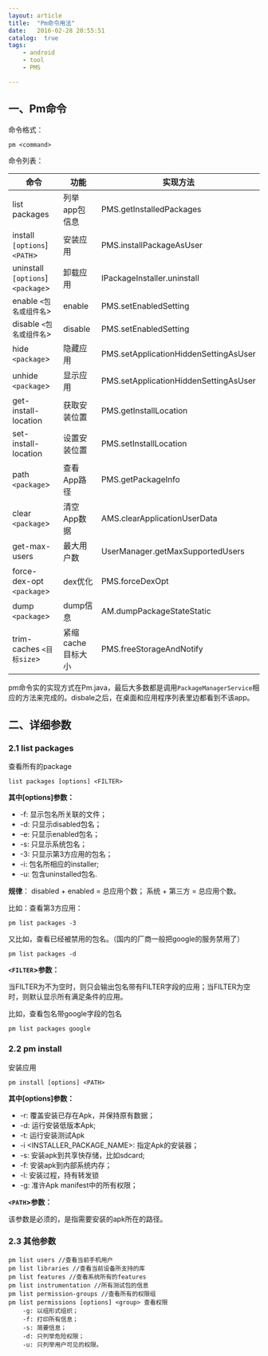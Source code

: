 ```yaml
---
layout: article
title:  "Pm命令用法"
date:   2016-02-28 20:55:51
catalog:  true
tags:
    - android
    - tool
    - PMS

---
```


## 一、Pm命令

命令格式：

    pm <command>

命令列表：

|命令|功能|实现方法|
|---|---|---|
|list packages|列举app包信息|PMS.getInstalledPackages|
|install `[options`] `<PATH`>|安装应用|PMS.installPackageAsUser|
|uninstall `[options`]`<package`>|卸载应用|IPackageInstaller.uninstall
|enable `<包名或组件名`>|enable|PMS.setEnabledSetting|
|disable `<包名或组件名`>|disable|PMS.setEnabledSetting|
|hide `<package`>|隐藏应用|PMS.setApplicationHiddenSettingAsUser
|unhide `<package`>|显示应用|PMS.setApplicationHiddenSettingAsUser|
|get-install-location|获取安装位置|PMS.getInstallLocation|
|set-install-location|设置安装位置|PMS.setInstallLocation|
|path `<package`>|查看App路径|PMS.getPackageInfo|
|clear `<package`>|清空App数据|AMS.clearApplicationUserData|
|get-max-users|最大用户数|UserManager.getMaxSupportedUsers|
|force-dex-opt `<package`>|dex优化|PMS.forceDexOpt|
|dump `<package`>|dump信息|AM.dumpPackageStateStatic|
|trim-caches `<目标size`>|紧缩cache目标大小|PMS.freeStorageAndNotify|

pm命令实的实现方式在Pm.java，最后大多数都是调用`PackageManagerService`相应的方法来完成的。disbale之后，在桌面和应用程序列表里边都看到不该app。

## 二、详细参数

### 2.1 list packages

查看所有的package

    list packages [options] <FILTER>

**其中[options]参数：**

- -f: 显示包名所关联的文件；
- -d: 只显示disabled包名；
- -e: 只显示enabled包名；
- -s: 只显示系统包名；
- -3: 只显示第3方应用的包名；
- -i: 包名所相应的installer;
- -u: 包含uninstalled包名.


**规律**： disabled + enabled = 总应用个数；  系统 + 第三方 = 总应用个数。

比如：查看第3方应用：

    pm list packages -3

又比如，查看已经被禁用的包名。（国内的厂商一般把google的服务禁用了）

    pm list packages -d

**`<FILTER`>参数：**

当FILTER为不为空时，则只会输出包名带有FILTER字段的应用；当FILTER为空时，则默认显示所有满足条件的应用。

比如，查看包名带google字段的包名

    pm list packages google


### 2.2 pm install


安装应用

    pm install [options] <PATH>

**其中[options]参数：**

- -r: 覆盖安装已存在Apk，并保持原有数据；
- -d: 运行安装低版本Apk;
- -t: 运行安装测试Apk
- -i <INSTALLER_PACKAGE_NAME>: 指定Apk的安装器；
- -s: 安装apk到共享快存储，比如sdcard;
- -f: 安装apk到内部系统内存；
- -l: 安装过程，持有转发锁
- -g: 准许Apk manifest中的所有权限；


**`<PATH`>参数：**

该参数是必须的，是指需要安装的apk所在的路径。

### 2.3 其他参数

    pm list users //查看当前手机用户
    pm list libraries //查看当前设备所支持的库
    pm list features //查看系统所有的features
    pm list instrumentation //所有测试包的信息
    pm list permission-groups //查看所有的权限组
    pm list permissions [options] <group> 查看权限
        -g: 以组形式组织；
        -f: 打印所有信息；
        -s: 简要信息；
        -d: 只列举危险权限；
        -u: 只列举用户可见的权限。

